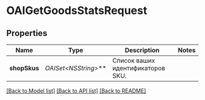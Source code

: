 # OAIGetGoodsStatsRequest

## Properties
Name | Type | Description | Notes
------------ | ------------- | ------------- | -------------
**shopSkus** | **OAISet&lt;NSString*&gt;*** | Список ваших идентификаторов SKU.  | 

[[Back to Model list]](../README.md#documentation-for-models) [[Back to API list]](../README.md#documentation-for-api-endpoints) [[Back to README]](../README.md)


